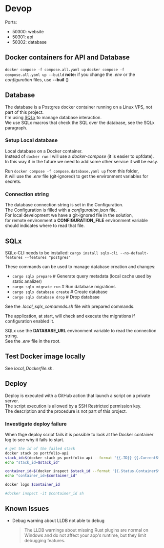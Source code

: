 # Devop

Ports:
- 50300: website
- 50301: api
- 50302: database

## Docker containers for API and Database

`docker compose -f compose.all.yaml up`
`docker compose -f compose.all.yaml up --build`
**note:** if you change the _.env_ or the _configuration_ files, use **--buil** ()

## Database

The database is a Postgres docker container running on a Linux VPS, not part of this project.    
I'm using [SQLx](https://docs.rs/sqlx/latest/sqlx) to manage database interaction.  
We use SQLx macros that check the SQL over the database, see the SQLx paragraph.  

### Setup Local database

Local database on a Docker container.  
Instead of `docker run` I will use a _docker-compose_ (it is easier to upfdate).  
In this way if in the future we need to add some other service it will be easy.  

Run ``docker compose -f compose.database.yaml up`` from this folder,   
it will use the _.env_ file (git-ignored) to get the environment variables for secrets.  

### Connection string

The database connection string is set in the Configuration.  
The Configuration is filled with a _configuration.json_ file.  
For local development we have a git-ignored file in the solution,  
for remote environment a **CONFIGURATION_FILE** environment variable should indicates where to read that file.  

## SQLx

SQLx-CLI needs to be installed: ``cargo install sqlx-cli --no-default-features --features "postgres"``
  
These commands can be used to manage database creation and changes:
- ``cargo sqlx prepare``         # Generate query metadata (local cache used by static analizer)
- ``cargo sqlx migrate run``     # Run database migrations
- ``cargo sqlx database create`` # Create database
- ``cargo sqlx database drop``   # Drop database

See the *.local_sqlx_comamnds.sh* file with prepared commands.  

The application, at start, will check and execute the migrations if configuration enabled it.  
 
SQLx use the **DATABASE_URL** environment variable to read the connection string.  
See the _.env_ file in the root.


## Test Docker image locally

See _local_Dockerfile.sh_.


## Deploy

Deploy is executed with a GitHub action that launch a script on a private server.  
The script execution is allowed by a SSH Restricted permission key.  
The description and the procedure is not part of this project.  

### Investigate deploy failure

When thge deploy script fails it is possible to look at the Docker container log to see why it fails to start.  
```sh
# get the id of the failed stack
docker stack ps portfolio-api
stack_id=$(docker stack ps portfolio-api --format "{{.ID}} {{.CurrentState}} {{.Error}}" | grep Failed | awk '{print $1}')
echo "stack_id=$stack_id"

container_id=$(docker inspect $stack_id --format '{{.Status.ContainerStatus.ContainerID}}')
echo "container_id=$container_id"

docker logs $container_id

#docker inspect -it $container_id sh
```


## Known Issues

- Debug warning about LLDB not able to debug
  > The LLDB warnings about missing Rust plugins are normal on Windows and do not affect your app's runtime, but they limit debugging features.

  

